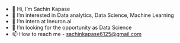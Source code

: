 - 👋 Hi, I’m Sachin Kapase
- 👀 I’m interested in Data analytics, Data Science, Machine Learning
- 🌱 I’m intern at Ineuron.ai
- 💞️ I’m looking for the opportunity as Data Science 
- 📫 How to reach me - sachinkapase6125@gmail.com

<!---
sachink777/sachink777 is a ✨ special ✨ repository because its `README.md` (this file) appears on your GitHub profile.
You can click the Preview link to take a look at your changes.
--->
